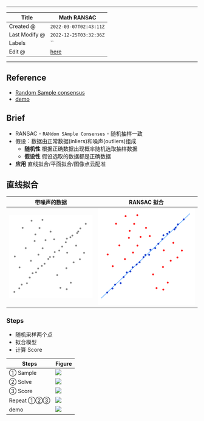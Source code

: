 -----

| Title         | Math RANSAC                                           |
| ------------- | ----------------------------------------------------- |
| Created @     | `2022-03-07T02:43:11Z`                                |
| Last Modify @ | `2022-12-25T03:32:36Z`                                |
| Labels        | \`\`                                                  |
| Edit @        | [here](https://github.com/junxnone/aiwiki/issues/293) |

-----

## Reference

  - [Random Sample consensus](http://www.ai.sri.com/pubs/files/836.pdf)
  - [demo](http://www.visual-experiments.com/demo/ransac.js/)

## Brief

  - RANSAC - `RANdom SAmple Consensus` - 随机抽样一致
  - 假设：数据由正常数据(inliers)和噪声(outliers)组成
      - **随机性** 根据正确数据出现概率随机选取抽样数据
      - **假设性** 假设选取的数据都是正确数据
  - **应用** 直线拟合/平面拟合/图像点云配准

## 直线拟合

| 带噪声的数据                                                       | RANSAC 拟合                                                    |
| ------------------------------------------------------------ | ------------------------------------------------------------ |
| ![image](media/43a178f82f7b35e03515f7452765fe5379afa433.png) | ![image](media/d40f0edaf781e8d5d5d51596b49c56076aad4d5c.png) |

### Steps

  - 随机采样两个点
  - 拟合模型
  - 计算 Score

| Steps      | Figure                                                                                                                       |
| ---------- | ---------------------------------------------------------------------------------------------------------------------------- |
| ① Sample   | <img width=300px src="https://user-images.githubusercontent.com/2216970/156963574-ec31b4cc-7a82-4892-9fb6-ea715c8754dc.png"> |
| ② Solve    | <img width=300px src="https://user-images.githubusercontent.com/2216970/156963619-1d37b2eb-354e-4a81-bcd4-d09f02ba94ad.png"> |
| ③ Score    | <img width=300px src="https://user-images.githubusercontent.com/2216970/156963659-8ffee866-4b94-45eb-b575-82f8f0acca59.png"> |
| Repeat ①②③ | <img width=300px src="https://user-images.githubusercontent.com/2216970/156963699-643baaa2-130b-4f8f-908c-04ae52df6a45.png"> |
| demo       | <img width=300px src="https://user-images.githubusercontent.com/2216970/156964811-b9a3bcc0-d75a-44f0-934b-46b14234b780.gif"> |
